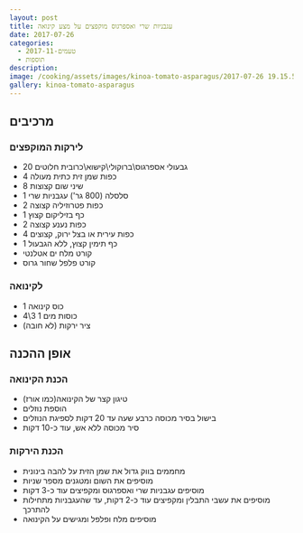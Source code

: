 ```yaml
---
layout: post
title: עגבניות שרי ואספרגוס מוקפצים על מצע קינואה
date: 2017-07-26
categories:
  - טעמים-2017-11
  - תוספות
description: 
image: /cooking/assets/images/kinoa-tomato-asparagus/2017-07-26 19.15.59.jpg
gallery: kinoa-tomato-asparagus
---
```


## מרכיבים

### לירקות המוקפצים

- 20 גבעולי אספרגוס\ברוקולי\קישוא\כרובית חלוטים
- 4 כפות שמן זית כתית מעולה
- 8 שיני שום קצוצות
- 1 סלסלה (800 גר') עגבניות שרי
- 2 כפות פטרוזיליה קצוצה
- 1 כף בזיליקום קצוץ
- 2 כפות נענע קצוצה
- 4 כפות עירית או בצל ירוק, קצוצים
- 1 כף תימין קצוץ, ללא הגבעול
- קורט מלח ים אטלנטי
- קורט פלפל שחור גרוס

###  לקינואה
- 1 כוס קינואה
- 4\3 1 כוסות מים
- ציר ירקות (לא חובה)

## אופן ההכנה

### הכנת הקינואה

- טיגון קצר של הקינואה(כמו אורז)
- הוספת נוזלים
- בישול בסיר מכוסה כרבע שעה עד 20 דקות לספיגת הנוזלים
- סיר מכוסה ללא אש, עוד כ-10 דקות

### הכנת הירקות

- מחממים בווק גדול את שמן הזית על להבה בינונית
- מוסיפים את השום ומטגנים מספר שניות
- מוסיפים עגבניות שרי ואספרגוס ומקפיצים עוד כ-3 דקות
- מוסיפים את עשבי התבלין ומקפיצים עוד כ-2 דקות, עד שהעגבניות מתחילות להתרכך
- מוסיפים מלח ופלפל ומגישים על הקינואה
 
